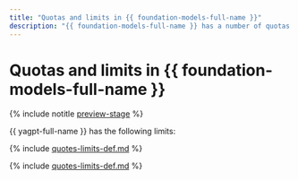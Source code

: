 ```yaml
---
title: "Quotas and limits in {{ foundation-models-full-name }}"
description: "{{ foundation-models-full-name }} has a number of quotas and limits. For more information about the service restrictions, read this article."
---
```


# Quotas and limits in {{ foundation-models-full-name }}

{% include notitle [preview-stage](../../_includes/foundation-models/yandexgpt/preview.md) %}

{{ yagpt-full-name }} has the following limits:

{% include [quotes-limits-def.md](../../_includes/quotes-limits-def-without-ui.md) %}

{% include [quotes-limits-def.md](../../_includes/yandexgpt-limits.md) %}
